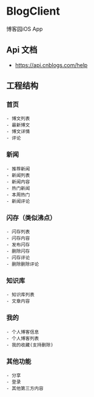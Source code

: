 # BlogClient
博客园iOS App

## Api 文档
- https://api.cnblogs.com/help

## 工程结构
### 首页
    - 博文列表
    - 最新博文
    - 博文详情
    - 评论
### 新闻
    - 推荐新闻
    - 新闻列表
    - 新闻内容
    - 热门新闻
    - 本周热门
    - 新闻评论
### 闪存（类似沸点）
    - 闪存列表 
    - 闪存内容
    - 发布闪存
    - 删除闪存
    - 闪存评论
    - 删除删除评论
    
### 知识库
    - 知识库列表
    - 文章内容
### 我的
    - 个人博客信息
    - 个人博客列表
    - 我的收藏(支持删除)

### 其他功能
    - 分享
    - 登录
    - 其他第三方内容
